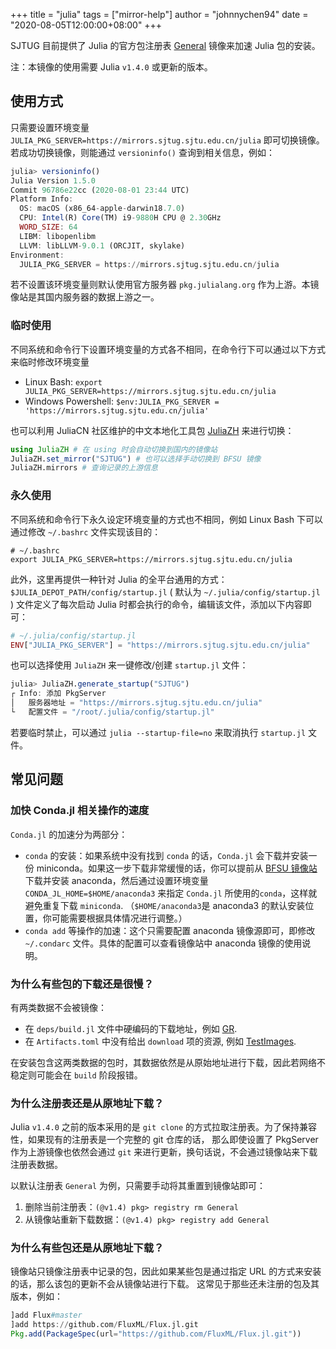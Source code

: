 +++
title = "julia"
tags = ["mirror-help"]
author = "johnnychen94"
date = "2020-08-05T12:00:00+08:00"
+++

SJTUG 目前提供了 Julia 的官方包注册表 [General](https://github.com/JuliaRegistries/General) 镜像来加速 Julia 包的安装。

注：本镜像的使用需要 Julia `v1.4.0` 或更新的版本。

## 使用方式

只需要设置环境变量 `JULIA_PKG_SERVER=https://mirrors.sjtug.sjtu.edu.cn/julia` 即可切换镜像。若成功切换镜像，则能通过 `versioninfo()` 查询到相关信息，例如：

```julia
julia> versioninfo()
Julia Version 1.5.0
Commit 96786e22cc (2020-08-01 23:44 UTC)
Platform Info:
  OS: macOS (x86_64-apple-darwin18.7.0)
  CPU: Intel(R) Core(TM) i9-9880H CPU @ 2.30GHz
  WORD_SIZE: 64
  LIBM: libopenlibm
  LLVM: libLLVM-9.0.1 (ORCJIT, skylake)
Environment:
  JULIA_PKG_SERVER = https://mirrors.sjtug.sjtu.edu.cn/julia
```

若不设置该环境变量则默认使用官方服务器 `pkg.julialang.org` 作为上游。本镜像站是其国内服务器的数据上游之一。

### 临时使用

不同系统和命令行下设置环境变量的方式各不相同，在命令行下可以通过以下方式来临时修改环境变量

* Linux Bash: `export JULIA_PKG_SERVER=https://mirrors.sjtug.sjtu.edu.cn/julia`
* Windows Powershell: `$env:JULIA_PKG_SERVER = 'https://mirrors.sjtug.sjtu.edu.cn/julia'`

也可以利用 JuliaCN 社区维护的中文本地化工具包 [JuliaZH](https://github.com/JuliaCN/JuliaZH.jl) 来进行切换：

```julia
using JuliaZH # 在 using 时会自动切换到国内的镜像站
JuliaZH.set_mirror("SJTUG") # 也可以选择手动切换到 BFSU 镜像
JuliaZH.mirrors # 查询记录的上游信息
```

### 永久使用

不同系统和命令行下永久设定环境变量的方式也不相同，例如 Linux Bash 下可以通过修改 `~/.bashrc` 文件实现该目的：

```
# ~/.bashrc
export JULIA_PKG_SERVER=https://mirrors.sjtug.sjtu.edu.cn/julia
```

此外，这里再提供一种针对 Julia 的全平台通用的方式：`$JULIA_DEPOT_PATH/config/startup.jl`
( 默认为 `~/.julia/config/startup.jl` ) 文件定义了每次启动 Julia 时都会执行的命令，编辑该文件，添加以下内容即可：

```julia
# ~/.julia/config/startup.jl
ENV["JULIA_PKG_SERVER"] = "https://mirrors.sjtug.sjtu.edu.cn/julia"
```

也可以选择使用 `JuliaZH` 来一键修改/创建 `startup.jl` 文件：

```julia
julia> JuliaZH.generate_startup("SJTUG")
┌ Info: 添加 PkgServer
│   服务器地址 = "https://mirrors.sjtug.sjtu.edu.cn/julia"
└   配置文件 = "/root/.julia/config/startup.jl"
```

若要临时禁止，可以通过 `julia --startup-file=no` 来取消执行 `startup.jl` 文件。


## 常见问题

### 加快 Conda.jl 相关操作的速度

`Conda.jl` 的加速分为两部分：

* `conda` 的安装：如果系统中没有找到 `conda` 的话，`Conda.jl` 会下载并安装一份 miniconda。如果这一步下载非常缓慢的话，你可以提前从 [BFSU 镜像站](https://mirrors.bfsu.edu.cn/anaconda/archive/)下载并安装 anaconda，然后通过设置环境变量 `CONDA_JL_HOME=$HOME/anaconda3` 来指定 `Conda.jl` 所使用的`conda`，这样就避免重复下载 `miniconda`. （`$HOME/anaconda3`是 anaconda3 的默认安装位置，你可能需要根据具体情况进行调整。）
* `conda add` 等操作的加速：这个只需要配置 anaconda 镜像源即可，即修改 `~/.condarc` 文件。具体的配置可以查看镜像站中 anaconda 镜像的使用说明。

### 为什么有些包的下载还是很慢？

有两类数据不会被镜像：

* 在 `deps/build.jl` 文件中硬编码的下载地址，例如 [GR](https://github.com/jheinen/GR.jl/blob/70f025d5cb439d036409f1985107cb5e1615097f/deps/build.jl#L116).
* 在 `Artifacts.toml` 中没有给出 `download` 项的资源, 例如 [TestImages](https://github.com/JuliaImages/TestImages.jl/blob/eaa94348df619c65956e8cfb0032ecddb7a29d3a/Artifacts.toml).

在安装包含这两类数据的包时，其数据依然是从原始地址进行下载，因此若网络不稳定则可能会在 `build` 阶段报错。

### 为什么注册表还是从原地址下载？

Julia `v1.4.0` 之前的版本采用的是 `git clone` 的方式拉取注册表。为了保持兼容性，如果现有的注册表是一个完整的 git 仓库的话，
那么即使设置了 PkgServer 作为上游镜像也依然会通过 `git` 来进行更新，换句话说，不会通过镜像站来下载注册表数据。

以默认注册表 `General` 为例，只需要手动将其重置到镜像站即可：

1. 删除当前注册表：`(@v1.4) pkg> registry rm General`
2. 从镜像站重新下载数据：`(@v1.4) pkg> registry add General`

### 为什么有些包还是从原地址下载？

镜像站只镜像注册表中记录的包，因此如果某些包是通过指定 URL 的方式来安装的话，那么该包的更新不会从镜像站进行下载。
这常见于那些还未注册的包及其版本，例如：

```julia
]add Flux#master
]add https://github.com/FluxML/Flux.jl.git
Pkg.add(PackageSpec(url="https://github.com/FluxML/Flux.jl.git"))
```
